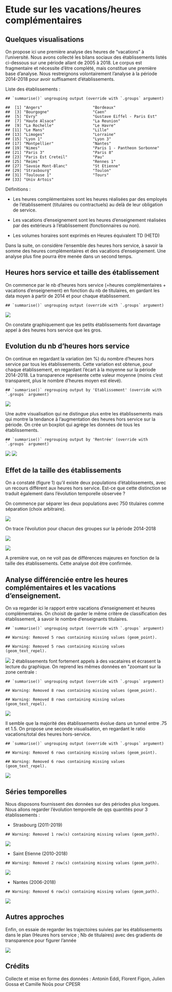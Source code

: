 Etude sur les vacations/heures complémentaires
================

## Quelques visualisations

On propose ici une première analyse des heures de “vacations” à
l’université. Nous avons collecté les bilans sociaux des
établissements listés ci-dessous sur une période allant de 2005 à 2018.
Le corpus est fragmentaire et nécessite d’être complété, mais constitue
une première base d’analyse. Nous restreignons volontairement l’analyse
à la période 2014-2018 pour avoir suffisament d’établissements.

Liste des établissements :

    ## `summarise()` ungrouping output (override with `.groups` argument)

    ##  [1] "Angers"                      "Bordeaux"                   
    ##  [3] "Bourgogne"                   "Caen"                       
    ##  [5] "Evry"                        "Gustave Eiffel - Paris Est" 
    ##  [7] "Haute Alsace"                "La Reunion"                 
    ##  [9] "La Rochelle"                 "Le Havre"                   
    ## [11] "Le Mans"                     "Lille"                      
    ## [13] "Limoges"                     "Lorraine"                   
    ## [15] "Lyon 1"                      "Lyon 3"                     
    ## [17] "Montpellier"                 "Nantes"                     
    ## [19] "Nimes"                       "Paris 1 - Pantheon Sorbonne"
    ## [21] "Paris 3"                     "Paris 8"                    
    ## [23] "Paris Est Creteil"           "Pau"                        
    ## [25] "Reims"                       "Rennes 1"                   
    ## [27] "Savoie Mont-Blanc"           "St Etienne"                 
    ## [29] "Strasbourg"                  "Toulon"                     
    ## [31] "Toulouse 1"                  "Tours"                      
    ## [33] "Univ Artois"

Définitions :

  - Les heures complémentaires sont les heures réalisées par des
    employés de l’établissement (titulaires ou contractuels) au delà de
    leur obligation de service.

  - Les vacations d’enseignement sont les heures d’enseignement
    réalisées par des extérieurs à l’établissement (fonctionnaires ou
    non).

  - Les volumes horaires sont exprimés en Heures équivalent TD (HETD)

Dans la suite, on considère l’ensemble des heures hors service, à savoir
la somme des heures complémentaires et des vacations d’enseignement. Une
analyse plus fine pourra être menée dans un second temps.

## Heures hors service et taille des établissement

On commence par le nb d’heures hors service (=heures complémentaires +
vacations d’enseignement) en fonction du nb de titulaires, en gardant
les data moyen à partir de 2014 et pour chaque établissement.

    ## `summarise()` ungrouping output (override with `.groups` argument)

![](Vacations_files/figure-gfm/hcompPtit,-1.png)<!-- -->

On constate graphiquement que les petits établissements font davantage
appel à des heures hors service que les gros.

## Evolution du nb d’heures hors service

On continue en regardant la variation (en %) du nombre d’heures hors
service par tous les établissements. Cette variation est obtenue, pour
chaque établissement, en regardant l’écart à la moyenne sur la période
2014-2018. La transparence représente cette valeur moyenne (moins c’est
transparent, plus le nombre d’heures moyen est élevé).

    ## `summarise()` regrouping output by 'Etablissement' (override with `.groups` argument)

![](Vacations_files/figure-gfm/evol.hcomp-1.png)<!-- -->

Une autre visualisation qui ne distingue plus entre les établissements
mais qui montre la tendance à l’augmentation des heures hors service sur
la période. On crée un boxplot qui agrège les données de tous les
établissements.

    ## `summarise()` regrouping output by 'Rentrée' (override with `.groups` argument)

![](Vacations_files/figure-gfm/evol.hcomp.2-1.png)<!-- -->
![](Vacations_files/figure-gfm/evol.hcomp.3-1.png)<!-- -->

## Effet de la taille des établissements

On a constaté (figure 1) qu’il existe deux populations d’établissements,
avec un recours différent aux heures hors service. Est-ce que cette
distinction se traduit également dans l’évolution temporelle observée ?

On commence par séparer les deux populations avec 750 titulaires comme
séparation (choix arbitraire).

![](Vacations_files/figure-gfm/evol.hcomp.taille.1-1.png)<!-- -->

On trace l’évolution pour chacun des groupes sur la période 2014-2018

![](Vacations_files/figure-gfm/evol.hcomp.taille.2-1.png)<!-- -->

![](Vacations_files/figure-gfm/evol.hcomp.taille.3-1.png)<!-- -->

A première vue, on ne voit pas de différences majeures en fonction de la
taille des établissements. Cette analyse doit être confirmée.

## Analyse différenciée entre les heures complémentaires et les vacations d’enseignement.

On va regarder ici le rapport entre vacations d’enseignement et heures
complémentaires. On choisit de garder le même critère de classification
des établissement, à savoir le nombre d’enseignants titulaires.

    ## `summarise()` ungrouping output (override with `.groups` argument)

    ## Warning: Removed 5 rows containing missing values (geom_point).

    ## Warning: Removed 5 rows containing missing values (geom_text_repel).

![](Vacations_files/figure-gfm/vacatvshcomp-1.png)<!-- --> 2
établissements font fortement appels à des vacataires et écrasent la
lecture du graphique. On reprend les mêmes données en "zoomant sur la
zone centrale :

    ## `summarise()` ungrouping output (override with `.groups` argument)

    ## Warning: Removed 8 rows containing missing values (geom_point).

    ## Warning: Removed 8 rows containing missing values (geom_text_repel).

![](Vacations_files/figure-gfm/vacatvshcomp2-1.png)<!-- -->

Il semble que la majorité des établissements évolue dans un tunnel entre
.75 et 1.5. On propose une seconde visualisation, en regardant le ratio
vacations/total des heures hors-service.

    ## `summarise()` ungrouping output (override with `.groups` argument)

    ## Warning: Removed 6 rows containing missing values (geom_point).

    ## Warning: Removed 6 rows containing missing values (geom_text_repel).

![](Vacations_files/figure-gfm/vacatvshorsservice-1.png)<!-- -->

## Séries temporelles

Nous disposons fournissent des données sur des périodes plus longues.
Nous allons regarder l’évolution temporelle de qqs quantités pour 3
établissements :

  - Strasbourg (2011-2019)

<!-- end list -->

    ## Warning: Removed 1 row(s) containing missing values (geom_path).

![](Vacations_files/figure-gfm/Evol_strasbourg-1.png)<!-- -->

  - Saint Etienne (2010-2018)

<!-- end list -->

    ## Warning: Removed 2 row(s) containing missing values (geom_path).

![](Vacations_files/figure-gfm/Evol_stEtienne-1.png)<!-- -->

  - Nantes (2006-2018)

<!-- end list -->

    ## Warning: Removed 6 row(s) containing missing values (geom_path).

![](Vacations_files/figure-gfm/Nantes-1.png)<!-- -->

## Autres approches

Enfin, on essaie de regarder les trajectoires suivies par les
établissements dans le plan (Heures hors service ; Nb de titulaires)
avec des gradients de transparence pour figurer l’année

![](Vacations_files/figure-gfm/trajectoires-1.png)<!-- -->

## Crédits

Collecte et mise en forme des données : Antonin Eddi, Florent Figon,
Julien Gossa et Camille Noûs pour CPESR
